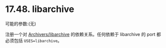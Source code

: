 # 17.48. libarchive

可能的参数:(无)

注册一个对 [Archivers/libarchive](https://cgit.freebsd.org/ports/tree/archivers/libarchive/pkg-descr) 的依赖关系。任何依赖于 libarchive 的 port 都必须包括 `USES=libarchive`。


